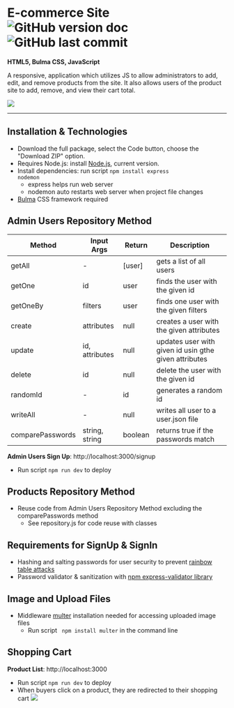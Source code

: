 # E-commerce Site  ![GitHub version doc](https://img.shields.io/badge/Version-1.0.0-red) ![GitHub last commit](https://img.shields.io/github/last-commit/dcc5235/EComm_Shop?style=flat-square) 

**HTML5, Bulma CSS, JavaScript**

A responsive, application which utilizes JS to allow administrators to add, edit, and remove products from the site. It also allows users of the product site to add, remove, and view their cart total.

![](https://bit.ly/37auFU0)

---

## Installation & Technologies
- Download the full package, select the Code button, choose the "Download ZIP" option.
- Requires Node.js: install [Node.js](https://nodejs.org/en/), current version.
- Install dependencies: run script <code>npm install express nodemon</code>
  - express helps run web server
  - nodemon auto restarts web server when project file changes
- [Bulma](https://bulma.io/) CSS framework required

## Admin Users Repository Method
Method | Input Args | Return | Description
------------ | ------------- | ------------- | ------------- 
getAll | - | [user] | gets a list of all users
getOne | id | user | finds the user with the given id
getOneBy | filters | user | finds one user with the given filters
create | attributes | null | creates a user with the given attributes
update | id, attributes | null | updates user with given id usin gthe given attributes
delete | id | null | delete the user with the given id
randomId | - | id | generates a random id
writeAll | - | null | writes all user to a user.json file
comparePasswords | string, string | boolean | returns true if the passwords match

**Admin Users Sign Up**: http://localhost:3000/signup
  - Run script <code>npm run dev</code> to deploy

## Products Repository Method
- Reuse code from Admin Users Repository Method excluding the comparePasswords method
  - See repository.js for code reuse with classes

## Requirements for SignUp & SignIn
- Hashing and salting passwords for user security to prevent [rainbow table attacks](https://bit.ly/3lIGyXn)
- Password validator & sanitization with [npm express-validator library](https://www.npmjs.com/package/express-validator)

## Image and Upload Files
- Middleware [multer](https://www.npmjs.com/package/multer) installation needed for accessing uploaded image files
  - Run script <code> npm install multer</code> in the command line

## Shopping Cart
**Product List**: http://localhost:3000
  - Run script <code>npm run dev</code> to deploy
  - When buyers click on a product, they are redirected to their shopping cart
  ![](https://bit.ly/378br1l)

